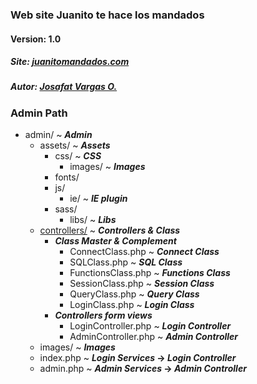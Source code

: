 ### Web site Juanito te hace los mandados 
#### Version: 1.0
##### Site: [juanitomandados.com](http://juanitomandados.com)
##### Autor: [Josafat Vargas O.](http://josdeveloper.com)


### Admin Path

- admin/ ~ **_Admin_**
  - assets/ ~ **_Assets_**
    - css/ ~ **_CSS_**
      - images/ ~ **_Images_**
    - fonts/
    - js/
      - ie/ ~ **_IE plugin_**
    - sass/
      - libs/ ~ **_Libs_**
  - [controllers/][controllers] ~ **_Controllers & Class_**
    - **_Class Master & Complement_**
        - ConnectClass.php ~ **_Connect Class_**
        - SQLClass.php ~ **_SQL Class_**
        - FunctionsClass.php ~ **_Functions Class_**
        - SessionClass.php ~ **_Session Class_**
        - QueryClass.php ~ **_Query Class_**
        - LoginClass.php ~ **_Login Class_**
    - **_Controllers form views_**
        - LoginController.php ~ **_Login Controller_**
        - AdminController.php ~ **_Admin Controller_**
  - images/ ~ **_Images_**
  - index.php ~ **_Login Services_ -> _Login Controller_**
  - admin.php ~ **_Admin Services_ -> _Admin Controller_**



[controllers]:<https://github.com/JosafatDeveloper/JuanitoMandados-Git/tree/master/admin/controllers>
